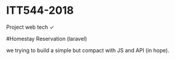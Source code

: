 # ITT544-2018
Project web tech ✓

#Homestay Reservation (laravel)

we trying to build a simple but compact with JS and API (in hope).
